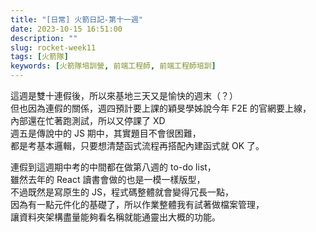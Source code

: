 ```yaml
---
title: "[日常] 火箭日記-第十一週"
date: 2023-10-15 16:51:00
description: ""
slug: rocket-week11
tags: [火箭隊]
keywords: [火箭隊培訓營, 前端工程師, 前端工程師培訓]
---
```


這週是雙十連假後，所以來基地三天又是愉快的週末（？）  
但也因為連假的關係，週四預計要上課的穎旻學姊說今年 F2E 的官網要上線，  
內部還在忙著跑測試，所以又停課了 XD  
週五是傳說中的 JS 期中，其實題目不會很困難，  
都是考基本邏輯，只要想清楚函式流程再搭配內建函式就 OK 了。  

連假到這週期中考的中間都在做第八週的 to-do list，  
雖然去年的 React 讀書會做的也是一模一樣版型，  
不過既然是寫原生的 JS，程式碼整體就會變得冗長一點，  
因為有一點元件化的基礎了，所以作業整體我有試著做檔案管理，  
讓資料夾架構盡量能夠看名稱就能通靈出大概的功能。  